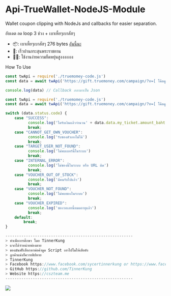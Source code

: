 # Api-TrueWallet-NodeJS-Module
Wallet coupon clipping with NodeJs and callbacks for easier separation.

อับเดต ลด loop 3 ช่วง + เบาเหี้ยๆเบาสัสๆ

+ 📦: เบาเหี้ยๆเบาสัสๆ 276 bytes [อันนี้นะ](https://github.com/TinnerKung/Api-TrueWallet-NodeJS-Module/blob/main/very%20light.js)
+ 🚀: เร็วปานกระสุนพระราชทาน
+ 🐱‍🏍: ใช้งานง่ายความยืดหยุ่นสูงงงงงงง

How To Use

```js
const twApi = require('./truemomey-code.js')
const data = await twApi('https://gift.truemoney.com/campaign/?v=[ โค๊ตคูปอง ]', '[เบอร์โทร]')

console.log(data) // Callback ออกมาเป็น Json
```

```js
const twApi = require('./truemomey-code.js')
const data = await twApi('https://gift.truemoney.com/campaign/?v=[ โค๊ตคูปอง ]', '[เบอร์โทร]')

switch (data.status.code) {
    case "SUCCESS":
          console.log('ไดรับเงินแล้วจำนวน' + data.data.my_ticket.amount_baht)
          break;
    case "CANNOT_GET_OWN_VOUCHER":
          console.log('รับซองตัวเองไม่ได้')
          break;
    case "TARGET_USER_NOT_FOUND":
          console.log('ไม่พบเบอร์นี้ในระบบ')
          break;
    case "INTERNAL_ERROR":
          console.log('ไม่ซองนี้ในระบบ หรือ URL ผิด')
          break;
    case "VOUCHER_OUT_OF_STOCK":
          console.log('มีคนรับไปแล้ว')
          break;
    case "VOUCHER_NOT_FOUND":
          console.log('ไม่พบซองในระบบ')
          break;
    case "VOUCHER_EXPIRED":
          console.log('ซองวอเลทนี้หมดอายุแล้ว')
          break;
    default:
        break;
}
```

```js
--------------------------------------------------------
> ทำเพือการศึกษา โดย TinnerKung
> แจกได้จำหน่ายพ่องตาย
> ของมันฟรีเสือกหาพ่อค้าดูด Script เอาไปโมให้เสียตัง
> ลูกค้าแม่งก็ควายชิปหาย
> TinnerKung
> Facebook https://www.facebook.com/sycertinnerkung or https://www.facebook.com/profile.php?id=100067487726495
> GitHub https://github.com/TinnerKung
> Website https://cszteam.me
--------------------------------------------------------
```
<img src="https://komarev.com/ghpvc/?username=TinnerKung&color=blueviolet" align="left">
